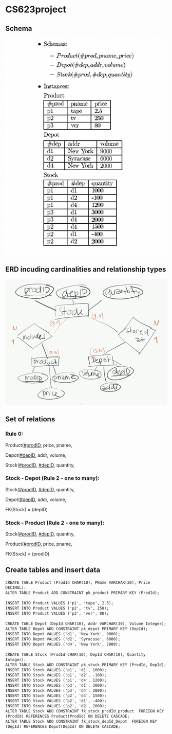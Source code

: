 # CS623project
## Schema
![schema](https://github.com/marlenehasslinger/cs623team6/blob/main/schema.png?raw=true)

## ERD incuding cardinalities and relationship types
![erd](https://github.com/marlenehasslinger/cs623team6/blob/main/erdFinalProject.jpeg?raw=true)


## Set of relations

### Rule 0:
Product(<ins>#prodID</ins>, price, pname,

Depot(<ins>#depID</ins>, addr, volume,

Stock(<ins>#prodID</ins>, <ins>#depID</ins>, quantity,

### Stock - Depot (Rule 2 - one to many):
Stock(<ins>#prodID</ins>, <ins>#depID</ins>, quantity,

Depot(<ins>#depID</ins>, addr, volume,

FK(Stock) = (depID)

### Stock - Product (Rule 2 - one to many):
Stock(<ins>#prodID</ins>, <ins>#depID</ins>, quantity,

Product(<ins>#prodID</ins>, price, pname,

FK(Stock) = (prodID)

## Create tables and insert data
```
CREATE TABLE Product (ProdId CHAR(10), PName VARCHAR(30), Price DECIMAL);
ALTER TABLE Product ADD CONSTRAINT pk_product PRIMARY KEY (ProdId);

INSERT INTO Product VALUES ('p1', 'tape', 2.5);
INSERT INTO Product VALUES ('p2', 'tv', 250);
INSERT INTO Product VALUES ('p3', 'ver', 80);

CREATE TABLE Depot (DepId CHAR(10), Addr VARCHAR(30), Volume Integer);
ALTER TABLE Depot ADD CONSTRAINT pk_depot PRIMARY KEY (DepId);
INSERT INTO Depot VALUES ('d1', 'New York', 9000);
INSERT INTO Depot VALUES ('d2', 'Syracuse', 6000);
INSERT INTO Depot VALUES ('d4', 'New York', 2000);

CREATE TABLE Stock (ProdId CHAR(10), DepId CHAR(10), Quantity Integer);
ALTER TABLE Stock ADD CONSTRAINT pk_stock PRIMARY KEY (ProdId, DepId);
INSERT INTO Stock VALUES ('p1', 'd1', 1000);
INSERT INTO Stock VALUES ('p1', 'd2', -100);
INSERT INTO Stock VALUES ('p1', 'd4', 1200);
INSERT INTO Stock VALUES ('p3', 'd1', 3000);
INSERT INTO Stock VALUES ('p3', 'd4', 2000);
INSERT INTO Stock VALUES ('p2', 'd4', 1500);
INSERT INTO Stock VALUES ('p2', 'd1', -400);
INSERT INTO Stock VALUES ('p2', 'd2', 2000);
ALTER TABLE Stock ADD CONSTRAINT fk_stock_prodId_product  FOREIGN KEY (ProdId) REFERENCES Product(ProdId) ON DELETE CASCADE; 
ALTER TABLE Stock ADD CONSTRAINT fk_stock_depId_Depot  FOREIGN KEY (DepId) REFERENCES Depot(DepId) ON DELETE CASCADE;

 
